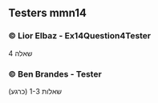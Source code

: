 ## Testers mmn14

### © Lior Elbaz  - Ex14Question4Tester
שאלה 4
<br>
### © Ben Brandes - Tester
שאלות 1-3 (כרגע) <br>

